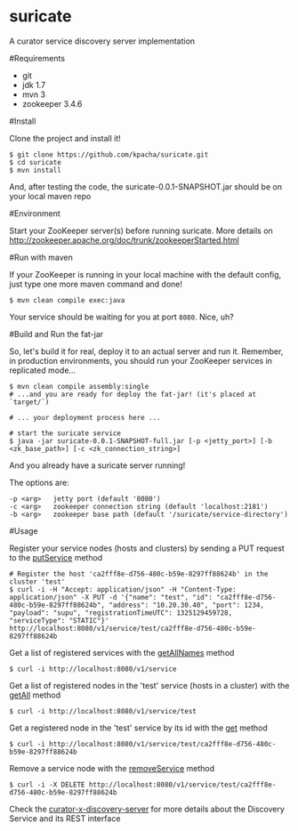 suricate
========

A curator service discovery server implementation

#Requirements

* git
* jdk 1.7
* mvn 3
* zookeeper 3.4.6

#Install

Clone the project and install it!

	$ git clone https://github.com/kpacha/suricate.git
	$ cd suricate
	$ mvn install

And, after testing the code, the suricate-0.0.1-SNAPSHOT.jar should be on your local maven repo

#Environment

Start your ZooKeeper server(s) before running suricate. More details on http://zookeeper.apache.org/doc/trunk/zookeeperStarted.html

#Run with maven

If your ZooKeeper is running in your local machine with the default config, just type one more maven command and done! 

	$ mvn clean compile exec:java

Your service should be waiting for you at port `8080`. Nice, uh?

#Build and Run the fat-jar

So, let's build it for real, deploy it to an actual server and run it. Remember, in production environments, you should run your ZooKeeper services in replicated mode...

	$ mvn clean compile assembly:single
	# ...and you are ready for deploy the fat-jar! (it's placed at `target/`)

	# ... your deployment process here ...

	# start the suricate service
	$ java -jar suricate-0.0.1-SNAPSHOT-full.jar [-p <jetty_port>] [-b <zk_base_path>] [-c <zk_connection_string>]

And you already have a suricate server running!

The options are:

	-p <arg>   jetty port (default '8080')
	-c <arg>   zookeeper connection string (default 'localhost:2181')
	-b <arg>   zookeeper base path (default '/suricate/service-directory')

#Usage

Register your service nodes (hosts and clusters) by sending a PUT request to the [putService](http://curator.apache.org/curator-x-discovery-server/index.html#putService) method

	# Register the host 'ca2fff8e-d756-480c-b59e-8297ff88624b' in the cluster 'test'
	$ curl -i -H "Accept: application/json" -H "Content-Type: application/json" -X PUT -d '{"name": "test", "id": "ca2fff8e-d756-480c-b59e-8297ff88624b", "address": "10.20.30.40", "port": 1234, "payload": "supu", "registrationTimeUTC": 1325129459728, "serviceType": "STATIC"}' http://localhost:8080/v1/service/test/ca2fff8e-d756-480c-b59e-8297ff88624b

Get a list of registered services with the [getAllNames](http://curator.apache.org/curator-x-discovery-server/index.html#getAllNames) method

	$ curl -i http://localhost:8080/v1/service

Get a list of registered nodes in the 'test' service (hosts in a cluster) with the [getAll](http://curator.apache.org/curator-x-discovery-server/index.html#getAll) method

	$ curl -i http://localhost:8080/v1/service/test

Get a registered node in the 'test' service by its id with the [get](http://curator.apache.org/curator-x-discovery-server/index.html#get) method

	$ curl -i http://localhost:8080/v1/service/test/ca2fff8e-d756-480c-b59e-8297ff88624b

Remove a service node with the [removeService](http://curator.apache.org/curator-x-discovery-server/index.html#removeService) method

	$ curl -i -X DELETE http://localhost:8080/v1/service/test/ca2fff8e-d756-480c-b59e-8297ff88624b

Check the [curator-x-discovery-server](http://curator.apache.org/curator-x-discovery-server/index.html) for more details about the Discovery Service and its REST interface